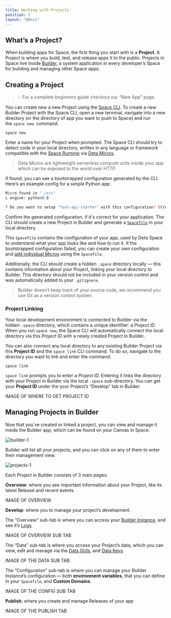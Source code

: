 ```yaml
---
title: Working with Projects
position: 2
layout: "@docs"
---
```



## What’s a Project?

When building apps for Space, the first thing you start with is a **Project**. A Project is where you build, test, and release apps it to the public. Projects in Space live inside [Builder](/docs/en/build/fundamentals/development/builder), a system application in every developer’s Space for building and managing other Space apps.

##  Creating a Project

> 💡 For a complete beginners guide checkout our “New App” page.

You can create new a new Project using the [Space CLI](/docs/en/build/fundamentals/space-cli). To create a new Builder Project with the Space CLI, open a new terminal, navigate into a new directory (or the directory of app you want to push to Space) and run the `space new`  command:

```
space new
```

Enter a name for your Project when prompted. The Space CLI should try to detect code in your local directory, written in any language or framework compatible with the [Space Runtime](/docs/en/build/fundamentals/the-space-runtime/about) via [Deta Micros](/docs/en/build/fundamentals/the-space-runtime/micros). 

> Deta Micros are lightweight serverless compute units inside your app which can be exposed to the world over HTTP.

If found, you can see a bootstrapped configuration generated by the CLI. Here’s an example config for a simple Python app:

```bash
Micro found in "./src"
L engine: python3.9

? Do you want to setup "fast-api-starter" with this configuration? (Y/n)
```

Confirm the generated configuration, if it's correct for your application. The CLI should create a new Project in Builder and generate a [`Spacefile`](/docs/en/build/fundamentals/the-space-runtime/about#the-spacefile) in your local directory. 

This `Spacefile` contains the configuration of your app, used by Deta Space to understand what your app looks like and how to run it. If the bootstrapped configuration failed, you can create your own configuration and [add individual Micros](/docs/en/build/fundamentals/the-space-runtime/micros#via-the-spacefile) using the `Spacefile`.

Additionally, the CLI should create a hidden `.space` directory locally — this contains information about your Project, linking your local directory to Builder. This directory should not be included in your version control and was automatically added to your `.gitignore`.

> Builder doesn’t keep track of your source code, we recommend you use Git as a version control system.
> 

### Project Linking

Your local development environment is connected to Builder via the hidden `.space` directory, which contains a unique identifier: a *Project ID*. When you run `space new`, the Space CLI will automatically connect the local directory via this *Project ID* with a newly created Project in Builder. 

You can also connect any local directory to any existing Builder Project via this **Project ID** and the `space link` CLI command. To do so, navigate to the directory you want to link and enter the command:

```
space link
```

`space link` prompts you to enter a *Project ID.* Entering it links the directory with your Project in Builder via the local `.space` sub-directory. You can get your **Project ID** under the your Project’s “Develop” tab in Builder.

IMAGE OF WHERE TO GET PROJECT ID

## Managing Projects in Builder

Now that you’ve created or linked a project, you can view and manage it inside the Builder app, which can be found on your Canvas in Space.

![builder-1](/public/docs-assets/build/builder-1.png)

Builder will list all your projects, and you can click on any of them to enter their management view.

![projects-1](/public/docs-assets/build/projects-1.png)

Each Project in Builder consists of 3 main pages:

**Overview**: where you see important information about your Project, like its latest Release and recent events.

IMAGE OF OVERVIEW

**Develop**: where you to manage your project’s development. 

The “Overview” sub-tab is where you can access your [Builder Instance](/docs/en/build/fundamentals/development/local-development), and see it’s [Logs](/docs/en/build/fundamentals/debugging#runtime-logs). 

IMAGE OF OVERVIEW SUB TAB

The “Data” sub-tab is where you access your Project’s data, which you can view, edit and manage via the [Data GUIs](/docs/en/use/your-data/guis), and [Data Keys](/docs/en/build/fundamentals/data-storage#data-keys).

IMAGE OF THE DATA SUB TAB

The  “Configuration” sub-tab is where you can manage your Builder Instance’s configuration — both **environment variables**, that you can define in your `Spacefile`, and **Custom Domains**.

IMAGE OF THE CONFIG SUB TAB

**Publish**: where you create and manage Releases of your app

IMAGE OF THE PUBLISH TAB